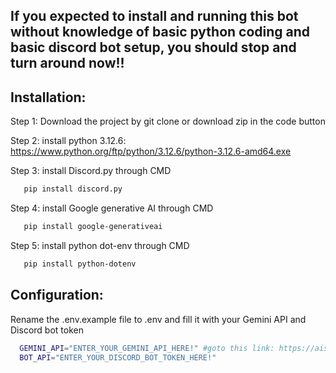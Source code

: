 ## **If you expected to install and running this bot without knowledge of basic python coding and basic discord bot setup, you should stop and turn around now!!**

## Installation:

Step 1: Download the project by git clone or download zip in the code button

Step 2: install python 3.12.6: 
https://www.python.org/ftp/python/3.12.6/python-3.12.6-amd64.exe

Step 3: install Discord.py through CMD
```bash
   pip install discord.py
```
Step 4: install Google generative AI through CMD
```bash
   pip install google-generativeai
```
Step 5: install python dot-env through CMD
```bash
   pip install python-dotenv
```
## Configuration:
Rename the .env.example file to .env and fill it with your Gemini API and Discord bot token
```bash
  GEMINI_API="ENTER_YOUR_GEMINI_API_HERE!" #goto this link: https://aistudio.google.com/app/apikey
  BOT_API="ENTER_YOUR_DISCORD_BOT_TOKEN_HERE!"
```
